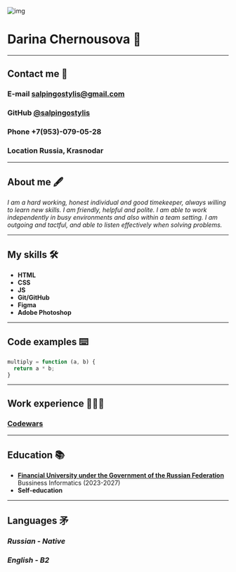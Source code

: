 ![img](https://avatars.githubusercontent.com/u/148628070?v=4)

# **Darina Chernousova 💫**

***

## Contact me 💌
### __E-mail__ salpingostylis@gmail.com
### __GitHub__ [@salpingostylis](https://github.com/salpingostylis/)
### __Phone__ +7(953)-079-05-28
### __Location__ Russia, Krasnodar

***

## About me 🖋️
_I am a hard working, honest individual and good timekeeper, always willing to learn new skills. I am friendly, helpful and polite. I am able to work independently in busy environments and also within a team setting. I am outgoing and tactful, and able to listen effectively when solving problems._

***

## My skills 🛠️
- __HTML__
- __CSS__
- __JS__
- __Git/GitHub__
- __Figma__
- __Adobe Photoshop__

***

## Code examples ⌨️
```javascript
multiply = function (a, b) {
  return a * b;
}
```

***

## Work experience 👩🏼‍💻
### __[Codewars](https://www.codewars.com/kata/50654ddff44f800200000004/javascript)__

***

## Education 📚
* __[Financial University under the Government of the Russian Federation](https://en.fa.ru/)__
Bussiness Informatics (2023-2027)
* __Self-education__

***

## Languages ⽭
### _Russian - Native_
### _English - B2_
